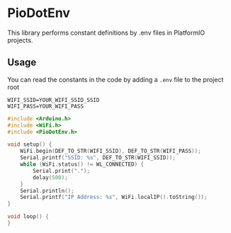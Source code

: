 # PioDotEnv

This library performs constant definitions by .env files in PlatformIO projects.

## Usage

You can read the constants in the code by adding a `.env` file to the project root

```.env
WIFI_SSID=YOUR_WIFI_SSID_SSID
WIFI_PASS=YOUR_WIFI_PASS
```

```cpp
#include <Arduino.h>
#include <WiFi.h>
#include <PioDotEnv.h>

void setup() {
    WiFi.begin(DEF_TO_STR(WIFI_SSID), DEF_TO_STR(WIFI_PASS));
    Serial.printf("SSID: %s", DEF_TO_STR(WIFI_SSID));
    while (WiFi.status() != WL_CONNECTED) {
        Serial.print(".");
        delay(500);
    }
    Serial.println();
    Serial.printf("IP Address: %s", WiFi.localIP().toString());
}

void loop() {
}
```
